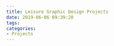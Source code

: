 ```yaml
---
title: Leisure Graphic Design Projects
date: 2019-06-06 09:39:20
tags:
categories:
- Projects
---
```

